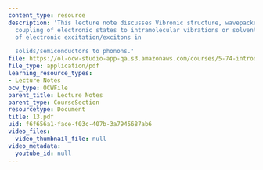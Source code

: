 ```yaml
---
content_type: resource
description: 'This lecture note discusses Vibronic structure, wavepacket dynamics,
  coupling of electronic states to intramolecular vibrations or solvent, coupling
  of electronic excitation/excitons in

  solids/semiconductors to phonons.'
file: https://ol-ocw-studio-app-qa.s3.amazonaws.com/courses/5-74-introductory-quantum-mechanics-ii-spring-2004/f6f656a1facef03c407b3a7945687ab6_13.pdf
file_type: application/pdf
learning_resource_types:
- Lecture Notes
ocw_type: OCWFile
parent_title: Lecture Notes
parent_type: CourseSection
resourcetype: Document
title: 13.pdf
uid: f6f656a1-face-f03c-407b-3a7945687ab6
video_files:
  video_thumbnail_file: null
video_metadata:
  youtube_id: null
---
```

